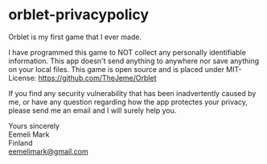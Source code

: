# orblet-privacypolicy

Orblet is my first game that I ever made.

I have programmed this game to NOT collect any personally identifiable information. This app doesn't send anything to anywhere nor save anything on your local files. This game is open source and is placed under MIT-License: https://github.com/TheJeme/Orblet

If you find any security vulnerability that has been inadvertently caused by me, or have any question regarding how the app protectes your privacy, please send me an email and I will surely help you.

Yours sincerely  
Eemeli Mark  
Finland  
eemelimark@gmail.com  
